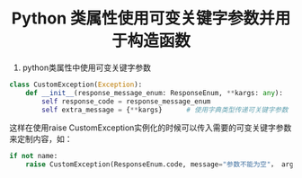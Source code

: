 # <center>Python 类属性使用可变关键字参数并用于构造函数

1. python类属性中使用可变关键字参数

```py
class CustomException(Exception):
    def __init__(response_message_enum: ResponseEnum, **kargs: any):    # 构造函数中使用可变关键字参数 **kargs
        self response_code = response_message_enum
        self extra_message = {**kargs}      # 使用字典类型传递可关键字参数
```

这样在使用raise CustomException实例化的时候可以传入需要的可变关键字参数来定制内容，如：

```py
if not name:
    raise CustomException(ResponseEnum.code, message="参数不能为空"， args=name)
```